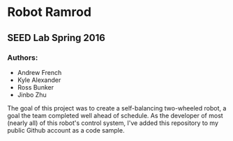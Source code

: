 Robot Ramrod
============

## SEED Lab Spring 2016

### Authors:
- Andrew French
- Kyle Alexander
- Ross Bunker
- Jinbo Zhu

The goal of this project was to create a self-balancing two-wheeled robot, a goal the team completed well ahead of schedule.  As the developer of most (nearly all) of this robot's control system, I've added this repository to my public Github account as a code sample.

